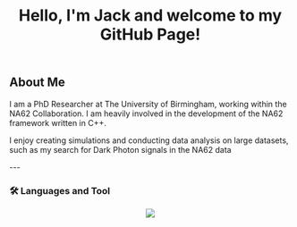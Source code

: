 <header>
    <h1>Hello, I'm Jack and welcome to my GitHub Page!</h1>
</header>

<div id="container">

<div id="about">
    <h2>About Me</h2>
    <p>I am a PhD Researcher at The University of Birmingham, working within the NA62 Collaboration. I am heavily involved in the development of the NA62 framework written in C++.</p>
    <p>I enjoy creating simulations and conducting data analysis on large datasets, such as my search for Dark Photon signals in the NA62 data</p>
</div>

<div align="left">
  ---

  ### :hammer_and_wrench: Languages and Tool
<p align="center">
    <img src="https://skillicons.dev/icons?i=linux,git,py,docker,c,cpp,sqlite,html,css" />
</p>
</div>

</div>



